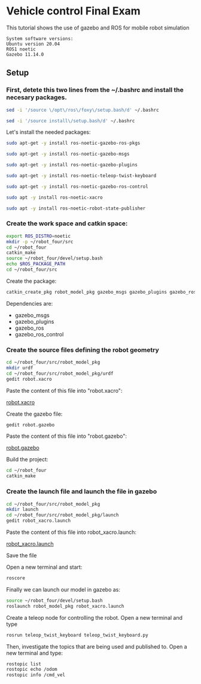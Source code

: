 # Vehicle control Final Exam
This tutorial shows the use of gazebo and ROS for mobile robot simulation
```
System software versions:
Ubuntu version 20.04
ROS1 noetic
Gazebo 11.14.0
```
## Setup

### First, detete this two lines from the ~/.bashrc and install the necesary packages.
```bash
sed -i '/source \/opt\/ros\/foxy\/setup.bash/d' ~/.bashrc
```
```bash
sed -i '/source install\/setup.bash/d' ~/.bashrc
```
Let's install the needed packages:
```bash
sudo apt-get -y install ros-noetic-gazebo-ros-pkgs
```
```bash
sudo apt-get -y install ros-noetic-gazebo-msgs
```
```bash
sudo apt-get -y install ros-noetic-gazebo-plugins
```
```bash
sudo apt-get -y install ros-noetic-teleop-twist-keyboard
```
```bash
sudo apt-get -y install ros-noetic-gazebo-ros-control
```
```bash
sudo apt -y install ros-noetic-xacro
```
```bash
sudo apt -y install ros-noetic-robot-state-publisher
```

### Create the work space and catkin space:

```bash
export ROS_DISTRO=noetic
mkdir -p ~/robot_four/src
cd ~/robot_four
catkin_make
source ~/robot_four/devel/setup.bash
echo $ROS_PACKAGE_PATH
cd ~/robot_four/src
```

Create the package:
```bash
catkin_create_pkg robot_model_pkg gazebo_msgs gazebo_plugins gazebo_ros gazebo_ros_control
```
Dependencies are:
- gazebo_msgs
- gazebo_plugins
- gazebo_ros
- gazebo_ros_control


### Create the source files defining the robot geometry
```bash
cd ~/robot_four/src/robot_model_pkg
mkdir urdf
cd ~/robot_four/src/robot_model_pkg/urdf
gedit robot.xacro
```
Paste the content of this file into "robot.xacro":

[robot.xacro](robot.xacro)

Create the gazebo file:
```bash
gedit robot.gazebo
```

Paste the content of this file into "robot.gazebo":

[robot.gazebo](robot.gazebo)

Build the project:
```bash
cd ~/robot_four
catkin_make
```
### Create the launch file and launch the file in gazebo

```bash
cd ~/robot_four/src/robot_model_pkg
mkdir launch
cd ~/robot_four/src/robot_model_pkg/launch
gedit robot_xacro.launch
```
Paste the content of this file into robot_xacro.launch:

[robot_xacro.launch](robot_xacro.launch)

Save the file

Open a new terminal and start:
```bash
roscore
```
Finally we can launch our model in gazebo as:
```bash
source ~/robot_four/devel/setup.bash
roslaunch robot_model_pkg robot_xacro.launch
```

Create a teleop node for controlling the robot. Open a new terminal and type
```bash
rosrun teleop_twist_keyboard teleop_twist_keyboard.py
```

Then, investigate the topics that are being used and published to. Open a new terminal and type:

```bash
rostopic list
rostopic echo /odom
rostopic info /cmd_vel
```

